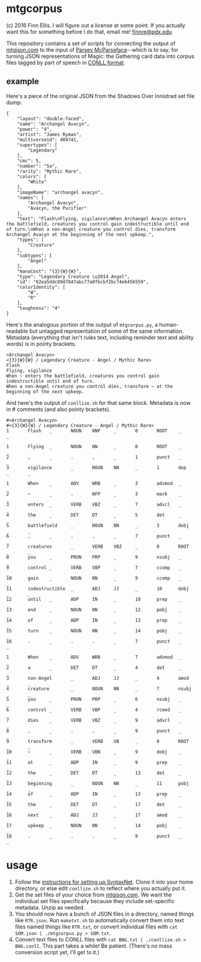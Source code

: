 # mtgcorpus
(c) 2016 Finn Ellis. I will figure out a license at some point. If you actually want this for something before I do that, email me! finnre@pdx.edu

This repository contains a set of scripts for connecting the output of [mtgjson.com](http://mtgjson.com) to the input of [Parsey McParseface](https://github.com/tensorflow/models/tree/master/syntaxnet)--which is to say, for turning JSON representations of Magic: the Gathering card data into corpus files tagged by part of speech in [CONLL format](http://universaldependencies.org/format.html).


## example
Here's a piece of the original JSON from the Shadows Over Innistrad set file dump:

```
{
    "layout": "double-faced",
    "name": "Archangel Avacyn",
    "power": "4",
    "artist": "James Ryman",
    "multiverseid": 409741,
    "supertypes": [
        "Legendary"
    ],
    "cmc": 5,
    "number": "5a",
    "rarity": "Mythic Rare",
    "colors": [
        "White"
    ],
    "imageName": "archangel avacyn",
    "names": [
        "Archangel Avacyn",
        "Avacyn, the Purifier"
    ],
    "text": "Flash\nFlying, vigilance\nWhen Archangel Avacyn enters the battlefield, creatures you control gain indestructible until end of turn.\nWhen a non-Angel creature you control dies, transform Archangel Avacyn at the beginning of the next upkeep.",
    "types": [
        "Creature"
    ],
    "subtypes": [
        "Angel"
    ],
    "manaCost": "{3}{W}{W}",
    "type": "Legendary Creature \u2014 Angel",
    "id": "02ea5ddc89d7847abc77a0fbcbf2bc74e6456559",
    "colorIdentity": [
        "W",
        "R"
    ],
    "toughness": "4"
}
```

Here's the analogous portion of the output of `mtgcorpus.py`, a human-readable but untagged representation of some of the same information. Metadata (everything that isn't rules text, including reminder text and ability words) is in pointy brackets.

```
<Archangel Avacyn>
<{3}{W}{W} / Legendary Creature - Angel / Mythic Rare>
Flash
Flying, vigilance
When ~ enters the battlefield, creatures you control gain indestructible until end of turn.
When a non-Angel creature you control dies, transform ~ at the beginning of the next upkeep.
```

And here's the output of `conllize.sh` for that same block. Metadata is now in # comments (and also pointy brackets). 

```
#<Archangel Avacyn>
#<{3}{W}{W} / Legendary Creature - Angel / Mythic Rare>
1       Flash   _       NOUN    NNP     _       0       ROOT    _       _

1       Flying  _       NOUN    NN      _       0       ROOT    _       _
2       ,       _       .       ,       _       1       punct   _       _
3       vigilance       _       NOUN    NN      _       1       dep     _       _

1       When    _       ADV     WRB     _       3       advmod  _       _
2       ~       _       .       NFP     _       3       mark    _       _
3       enters  _       VERB    VBZ     _       7       advcl   _       _
4       the     _       DET     DT      _       5       det     _       _
5       battlefield     _       NOUN    NN      _       3       dobj    _       _
6       ,       _       .       ,       _       7       punct   _       _
7       creatures       _       VERB    VBZ     _       0       ROOT    _       _
8       you     _       PRON    PRP     _       9       nsubj   _       _
9       control _       VERB    VBP     _       7       ccomp   _       _
10      gain    _       NOUN    NN      _       9       ccomp   _       _
11      indestructible  _       ADJ     JJ      _       10      dobj    _       _
12      until   _       ADP     IN      _       10      prep    _       _
13      end     _       NOUN    NN      _       12      pobj    _       _
14      of      _       ADP     IN      _       13      prep    _       _
15      turn    _       NOUN    NN      _       14      pobj    _       _
16      .       _       .       .       _       7       punct   _       _

1       When    _       ADV     WRB     _       7       advmod  _       _
2       a       _       DET     DT      _       4       det     _       _
3       non-Angel       _       ADJ     JJ      _       4       amod    _       _
4       creature        _       NOUN    NN      _       7       nsubj   _       _
5       you     _       PRON    PRP     _       6       nsubj   _       _
6       control _       VERB    VBP     _       4       rcmod   _       _
7       dies    _       VERB    VBZ     _       9       advcl   _       _
8       ,       _       .       ,       _       9       punct   _       _
9       transform       _       VERB    VB      _       0       ROOT    _       _
10      ~       _       VERB    VBN     _       9       dobj    _       _
11      at      _       ADP     IN      _       9       prep    _       _
12      the     _       DET     DT      _       13      det     _       _
13      beginning       _       NOUN    NN      _       11      pobj    _       _
14      of      _       ADP     IN      _       13      prep    _       _
15      the     _       DET     DT      _       17      det     _       _
16      next    _       ADJ     JJ      _       17      amod    _       _
17      upkeep  _       NOUN    NN      _       14      pobj    _       _
18      .       _       .       .       _       9       punct   _       _
```

# usage

1. Follow the [instructions for setting up SyntaxNet](https://github.com/tensorflow/models/tree/master/syntaxnet). Clone it into your home directory, or else edit `conllize.sh` to reflect where you actually put it.
2. Get the set files of your choice from [mtgjson.com](http://mtgjson.com/). We want the individual set files specifically because they include set-specific metadata. Unzip as needed.
3. You should now have a bunch of JSON files in a directory, named things like `RTR.json`. Run `maketxt.sh` to automatically convert them into text files named things like `RTR.txt`, or convert individual files with `cat SOM.json | ./mtgcorpus.py > SOM.txt`.
4. Convert text files to CONLL files with `cat BNG.txt | ./conllize.sh > BNG.conll`. This part takes a while! Be patient. (There's no mass conversion script yet, I'll get to it.)
